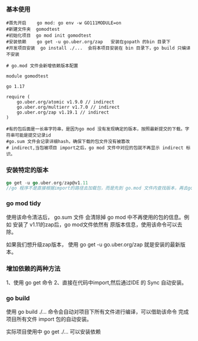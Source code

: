 ### 基本使用

```shell
#首先开启 	 go mod: go env -w GO111MODULE=on
#新建文件夹  gomodtest
#初始化项目  go mod init gomodtest
#安装依赖 	 go get -u go.uber.org/zap   安装在gopath 的bin 目录下
#开发项目安装  go install ./...  会将本项目安装在 bin 目录下，go build 只编译不安装

# go.mod 文件会新增依赖版本配置

module gomodtest

go 1.17

require (
	go.uber.org/atomic v1.9.0 // indirect
	go.uber.org/multierr v1.7.0 // indirect
	go.uber.org/zap v1.19.1 // indirect
)

#有的包后面是一长串字符串，是因为go mod 没有发现确定的版本，按照最新提交的下载。字符串可能是提交记录id
#go.sum 文件会记录详细hash，确保下载的包文件没有被篡改
# indirect,当包被项目 import之后，go mod 文件中对应的包就不再显示 indirect 标识。

```



### 安装特定的版本

```go
go get -u go.uber.org/zap@v1.11
//go 程序不是直接根据import的路径去加载包，而是先到 go.mod 文件内查找版本，再去gopath目录对应版本目录加载文件。
```

### go mod tidy

使用该命令清洁后， go.sum 文件 会清除掉 go mod 中不再使用的包的信息。例如 安装了 v1.11的zap后，go mod文件依然有 原版本信息，使用该命令可以去除。

如果我们想升级zap版本， 使用 go get -u go.uber.org/zap 就是安装的最新版本。 



### 增加依赖的两种方法

1、使用 go get 命令   2、直接在代码中import,然后通过IDE 的 Sync 自动安装。



### go build

使用 go build ./...   命令会自动对项目下所有文件进行编译，可以借助该命令 完成项目所有文件 import 包的自动安装。

实际项目使用中  go get ./... 可以安装依赖